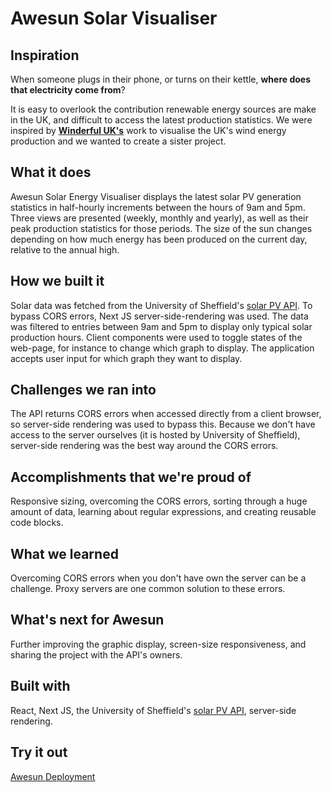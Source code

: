 # Awesun Solar Visualiser

## Inspiration
When someone plugs in their phone, or turns on their kettle, **where does that electricity come from**? 

It is easy to overlook the contribution renewable energy sources are make in the UK, and difficult to access the latest production statistics. We were inspired by **[Winderful UK's](https://winderful.uk/)** work to visualise the UK's wind energy production and we wanted to create a sister project.

## What it does
Awesun Solar Energy Visualiser displays the latest solar PV generation statistics in half-hourly increments between the hours of 9am and 5pm. Three views are presented (weekly, monthly and yearly), as well as their peak production statistics for those periods. The size of the sun changes depending on how much energy has been produced on the current day, relative to the annual high.

## How we built it
Solar data was fetched from the University of Sheffield's [solar PV API](https://docs.google.com/document/d/e/2PACX-1vSDFb-6dJ2kIFZnsl-pBQvcH4inNQCA4lYL9cwo80bEHQeTK8fONLOgDf6Wm4ze_fxonqK3EVBVoAIz/pub). To bypass CORS errors, Next JS server-side-rendering was used. The data was filtered to entries between 9am and 5pm to display only typical solar production hours. Client components were used to toggle states of the web-page, for instance to change which graph to display. The application accepts user input for which graph they want to display.

## Challenges we ran into
The API returns CORS errors when accessed directly from a client browser, so server-side rendering was used to bypass this. Because we don't have access to the server ourselves (it is hosted by University of Sheffield), server-side rendering was the best way around the CORS errors.

## Accomplishments that we're proud of
Responsive sizing, overcoming the CORS errors, sorting through a huge amount of data, learning about regular expressions, and creating reusable code blocks.

## What we learned
Overcoming CORS errors when you don't have own the server can be a challenge. Proxy servers are one common solution to these errors.

## What's next for Awesun
Further improving the graphic display, screen-size responsiveness, and sharing the project with the API's owners.

## Built with
React, Next JS, the University of Sheffield's [solar PV API](https://docs.google.com/document/d/e/2PACX-1vSDFb-6dJ2kIFZnsl-pBQvcH4inNQCA4lYL9cwo80bEHQeTK8fONLOgDf6Wm4ze_fxonqK3EVBVoAIz/pub), server-side rendering.

## Try it out
[Awesun Deployment](https://solar-energy-alpha.vercel.app/)
